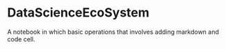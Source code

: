 # DataScienceEcoSystem
A notebook in which basic operations that involves adding markdown and code cell.

